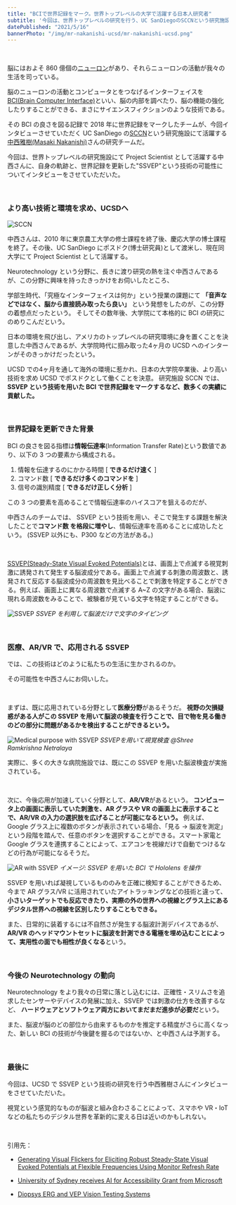 ```yaml
---
title: "BCIで世界記録をマーク。世界トップレベルの大学で活躍する日本人研究者"
subtitle: '今回は、世界トップレベルの研究を行う、UC SanDiegoのSCCNという研究施設にて、Project Scientistとして活躍する中西雅樹さんに、自自身の軌跡と、世界記録を更新した"SSVEP"という技術の可能性についてインタビューをさせていただいた。'
datePublished: "2021/5/16"
bannerPhoto: "/img/mr-nakanishi-ucsd/mr-nakanishi-ucsd.png"
---
```


&nbsp;

脳にはおよそ 860 億個の[ニューロン](https://ja.wikipedia.org/wiki/%E7%A5%9E%E7%B5%8C%E7%B4%B0%E8%83%9E)があり、それらニューロンの活動が我々の生活を司っている。

脳のニューロンの活動とコンピュータとをつなげるインターフェイスを[BCI(Brain Computer Interface)](https://en.wikipedia.org/wiki/Brain%E2%80%93computer_interface)といい、脳の内部を調べたり、脳の機能の強化したりすることができる、まさにサイエンスフィクションのような技術である。

その BCI の良さを図る記録で 2018 年に世界記録をマークしたチームが、今回インタビューさせていただく UC SanDiego の[SCCN](https://sccn.ucsd.edu/)という研究施設にて活躍する[中西雅樹(Masaki Nakanishi)](https://sccn.ucsd.edu/~masaki/)さんの研究チームだ。

今回は、世界トップレベルの研究施設にて Project Scientist として活躍する中西さんに、自身の軌跡と、世界記録を更新した"SSVEP"という技術の可能性についてインタビューをさせていただいた。

&nbsp;

### より高い技術と環境を求め、UCSDヘ

![SCCN](https://sccn.ucsd.edu/images/sccn.jpg)

中西さんは、2010 年に東京農工大学の修士課程を終了後、慶応大学の博士課程を終了。その後、UC SanDiego にポスドク(博士研究員)として渡米し、現在同大学にて Project Scientist として活躍する。

Neurotechnology という分野に、長きに渡り研究の熱を注ぐ中西さんであるが、この分野に興味を持ったきっかけをお伺いしたところ、

学部生時代、「究極なインターフェイスは何か」という授業の課題にて **「音声などではなく、脳から直接読み取ったら良い」** という発想をしたのが、この分野の着想点だったという。
そしてその数年後、大学院にて本格的に BCI の研究にのめりこんだという。

日本の環境を飛び出し、アメリカのトップレベルの研究環境に身を置くことを決意した中西さんであるが、大学院時代に掴み取った4ヶ月の UCSD へのインターンがそのきっかけだったという。

UCSD での4ヶ月を通して海外の環境に惹かれ、日本の大学院卒業後、より高い技術を求め UCSD でポスドクとして働くことを決意。
研究施設 SCCN では、**SSVEP という技術を用いた BCI で世界記録をマークするなど、数多くの実績に貢献した。**

&nbsp;

### 世界記録を更新できた背景

BCI の良さを図る指標は**情報伝達率**(Information Transfer Rate)という数値であり、以下の 3 つの要素から構成される。

1. 情報を伝達するのにかかる時間 [ **できるだけ速く** ]
2. コマンド数 [ **できるだけ多くのコマンドを** ]
3. 信号の識別精度 [ **できるだけ正しく分析** ]

この 3 つの要素を高めることで情報伝達率のハイスコアを狙えるのだが、

中西さんのチームでは、 SSVEP という技術を用い、そこで発生する課題を解決したことで**コマンド数 を格段に増やし**、情報伝達率を高めることに成功したという。
(SSVEP 以外にも、P300 などの方法がある。)

&nbsp;

[SSVEP(Steady-State Visual Evoked Potentials)](https://en.wikipedia.org/wiki/Steady_state_visually_evoked_potential)とは、画面上で点滅する視覚刺激に誘発されて発生する脳波成分である。画面上で点滅する刺激の周波数と、誘発されて反応する脳波成分の周波数を見比べることで刺激を特定することができる。例えば、画面上に異なる周波数で点滅する A~Z の文字がある場合、脳波に現れる周波数をみることで、被験者が見ている文字を特定することができる。

![SSVEP](https://sccn.ucsd.edu/~masaki/img/bci.gif)
_SSVEP を利用して脳波だけで文字のタイピング_

&nbsp;

### 医療、AR/VR で、応用される SSVEP

では、この技術はどのように私たちの生活に生かされるのか。

その可能性を中西さんにお伺いした。

&nbsp;

まずは、既に応用されている分野として**医療分野**があるそうだ。
**視野の欠損疑惑がある人がこの SSVEP を用いて脳波の検査を行うことで、目で物を見る働きのどの部分に問題があるかを検出することができるという。**

![Medical purpose with SSVEP](https://diopsys.com/wp-content/uploads/2017/08/VEP-Patient-Taking-Test.jpg)
*SSVEPを用いて視覚検査 @Shree Ramkrishna Netralaya*

実際に、多くの大きな病院施設では、既にこの SSVEP を用いた脳波検査が実施されている。

&nbsp;

次に、今後応用が加速していく分野として、**AR/VR**があるという。
**コンピュータ上の画面に表示していた刺激を、AR グラスや VR の画面上に表示することで、AR/VR の入力の選択肢を広げることが可能になるという。**
例えば、Google グラス上に複数のボタンが表示されている場合、「見る → 脳波を測定」という段階を踏んで、任意のボタンを選択することができる。スマート家電と Google グラスを連携することによって、エアコンを視線だけで自動でつけるなどの行為が可能になるそうだ。

![AR with SSVEP](http://neurotechjp.com/img/mr-nakanishi-ucsd/hololens-bci.png)
_イメージ: SSVEP を用いた BCI で Hololens を操作_

SSVEP を用いれば凝視しているもののみを正確に検知することができるため、今まで AR グラス/VR に活用されていたアイトラッキングなどの技術と違って、 **小さいターゲットでも反応できたり、実際の外の世界への視線とグラス上にあるデジタル世界への視線を区別したりすることもできる。**


また、日常的に装着するには不自然さが発生する脳波計測デバイスであるが、**AR/VR のヘッドマウントセットに脳波を計測できる電極を埋め込むことによって、実用性の面でも相性が良くなる**という。

&nbsp;

### 今後の Neurotechnology の動向

Neurotechnology をより我々の日常に落とし込むには、正確性・スリムさを追求したセンサーやデバイスの発展に加え、SSVEP では刺激の仕方を改善するなど、 **ハードウェアとソフトウェア両方においてまだまだ進歩が必要だ**という。

また、脳波が脳のどの部位から由来するものかを推定する精度がさらに高くなった、新しい BCI の技術が今後鍵を握るのではないか、と中西さんは予測する。

&nbsp;

### 最後に

今回は、UCSD で SSVEP という技術の研究を行う中西雅樹さんにインタビューをさせていただいた。

視覚という感覚的なものが脳波と組み合わさることによって、スマホや VR・IoT などの私たちのデジタル世界を革新的に変える日は近いのかもしれない。

&nbsp;

引用先：

- [Generating Visual Flickers for Eliciting Robust Steady-State Visual Evoked Potentials at Flexible Frequencies Using Monitor Refresh Rate](https://journals.plos.org/plosone/article?id=10.1371/journal.pone.0099235)

- [University of Sydney receives AI for Accessibility Grant from Microsoft](https://news.microsoft.com/en-au/features/university-of-sydney-receives-ai-for-accessibility-grant-from-microsoft/)

- [Diopsys ERG and VEP Vision Testing Systems](https://www.shreeramkrishnanetralaya.com/diopsys-erg-or-vep.html)
